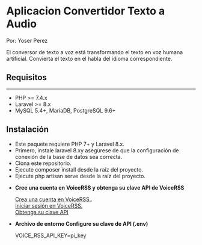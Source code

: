 # Aplicacion Convertidor Texto a Audio

Por: Yoser Perez

El conversor de texto a voz está transformando el texto en voz humana artificial. Convierta el texto en el habla del idioma correspondiente. 

## Requisitos
------------
 - PHP >= 7.4.x
 - Laravel >= 8.x
 - MySQL 5.4+, MariaDB, PostgreSQL 9.6+

## Instalación

* Este paquete requiere PHP 7+ y Laravel 8.x.
* Primero, instale laravel 8.xy asegúrese de que la configuración de conexión de la base de datos sea correcta.
* Clona este repositorio.
* Ejecute composer install desde la raíz del proyecto.
* Ejecute php artisan serve desde la raíz del proyecto.

- **Cree una cuenta en VoiceRSS y obtenga su clave API de VoiceRSS**		
	
	[Crea una cuenta en VoiceRSS.](http://www.voicerss.org).<br />
	[Iniciar sesión en VoiceRSS.](http://www.voicerss.org/login.aspx)<br />
	[Obtenga su clave API](http://www.voicerss.org/personel/)

- **Archivo de entorno Configure su clave de API (.env)**
		
	VOICE_RSS_API_KEY=pi_key
